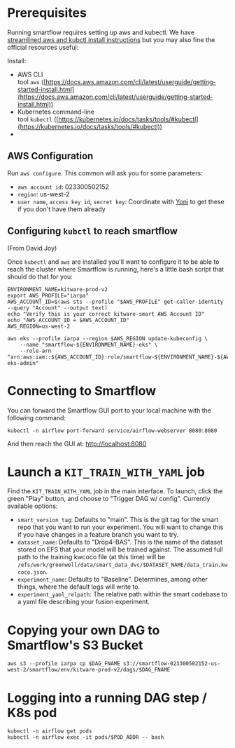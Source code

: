 # Prerequisites

Running smartflow requires setting up aws and kubectl. 
We have [streamlined aws and kubctl install
instructions](../docs/getting_started_aws.rst) but you may also fine the
official resources useful:

Install:
- AWS CLI tool `aws` ([https://docs.aws.amazon.com/cli/latest/userguide/getting-started-install.html](https://docs.aws.amazon.com/cli/latest/userguide/getting-started-install.html))
- Kubernetes command-line tool `kubectl` ([https://kubernetes.io/docs/tasks/tools/#kubectl](https://kubernetes.io/docs/tasks/tools/#kubectl))
- 

## AWS Configuration

Run `aws configure`. This common will ask you for some parameters:
-   `aws account id`: 023300502152
-   `region`: us-west-2
-   `user name`, `access key id`, `secret key`: Coordinate with [Yoni](mailto:yonatan.gefen@kitware.com) to get these if you don't have them already

## Configuring `kubctl` to reach smartflow
(From David Joy)

Once `kubectl` and `aws` are installed you'll want to configure it to be able to reach the cluster where Smartflow is running, here's a little bash script that should do that for you:

```
ENVIRONMENT_NAME=kitware-prod-v2  
export AWS_PROFILE="iarpa"
AWS_ACCOUNT_ID=$(aws sts --profile "$AWS_PROFILE" get-caller-identity --query "Account" --output text)  
echo "Verify this is your correct kitware-smart AWS Account ID"
echo "AWS_ACCOUNT_ID = $AWS_ACCOUNT_ID"
AWS_REGION=us-west-2  
  
aws eks --profile iarpa --region $AWS_REGION update-kubeconfig \  
	--name "smartflow-${ENVIRONMENT_NAME}-eks" \  
	--role-arn "arn:aws:iam::${AWS_ACCOUNT_ID}:role/smartflow-${ENVIRONMENT_NAME}-${AWS_REGION}-eks-admin"  
```


# Connecting to Smartflow

You can forward the Smartflow GUI port to your local machine with the following command:

```
kubectl -n airflow port-forward service/airflow-webserver 8080:8080  
```

And then reach the GUI at: [http://localhost:8080](http://localhost:8080/)

# Launch a `KIT_TRAIN_WITH_YAML` job

Find the `KIT_TRAIN_WITH_YAML` job in the main interface. To launch, click the green "Play" button, and choose to "Trigger DAG w/ config". Currently available options:
- `smart_version_tag`: Defaults to "main". This is the git tag for the smart repo that you want to run your experiment. You will want to change this if you have changes in a feature branch you want to try.
- `dataset_name`: Defaults to "Drop4-BAS". This is the name of the dataset stored on EFS that your model will be trained against. The assumed full path to the training kwcoco file (at this time) will be `/efs/work/greenwell/data/smart_data_dvc/$DATASET_NAME/data_train.kwcoco.json`.
- `experiment_name`: Defaults to "Baseline". Determines, among other things, where the default logs will write to.
- `experiment_yaml_relpath`: The relative path within the smart codebase to a yaml file describing your fusion experiment.

# Copying your own DAG to Smartflow's S3 Bucket

```
aws s3 --profile iarpa cp $DAG_FNAME s3://smartflow-023300502152-us-west-2/smartflow/env/kitware-prod-v2/dags/$DAG_FNAME
```

# Logging into a running DAG step / K8s pod

```
kubectl -n airflow get pods
kubectl -n airflow exec -it pods/$POD_ADDR -- bash
```
